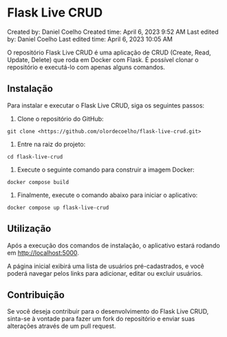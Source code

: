 # Flask Live CRUD

Created by: Daniel Coelho
Created time: April 6, 2023 9:52 AM
Last edited by: Daniel Coelho
Last edited time: April 6, 2023 10:05 AM

O repositório Flask Live CRUD é uma aplicação de CRUD (Create, Read, Update, Delete) que roda em Docker com Flask. É possível clonar o repositório e executá-lo com apenas alguns comandos.

## Instalação

Para instalar e executar o Flask Live CRUD, siga os seguintes passos:

1. Clone o repositório do GitHub:

```
git clone <https://github.com/olordecoelho/flask-live-crud.git>

```

1. Entre na raiz do projeto:

```
cd flask-live-crud

```

1. Execute o seguinte comando para construir a imagem Docker:

```
docker compose build

```

1. Finalmente, execute o comando abaixo para iniciar o aplicativo:

```
docker compose up flask-live-crud

```

## Utilização

Após a execução dos comandos de instalação, o aplicativo estará rodando em [http://localhost:5000](http://localhost:5000/).

A página inicial exibirá uma lista de usuários pré-cadastrados, e você poderá navegar pelos links para adicionar, editar ou excluir usuários.

## Contribuição

Se você deseja contribuir para o desenvolvimento do Flask Live CRUD, sinta-se à vontade para fazer um fork do repositório e enviar suas alterações através de um pull request.
